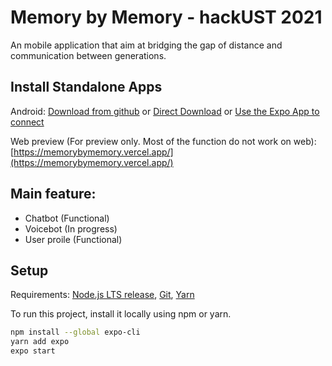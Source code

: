 # Memory by Memory - hackUST 2021

An mobile application that aim at bridging the gap of distance and communication between generations.


## Install Standalone Apps
Android: [Download from github](download/Memory%20by%20Memory.apk)
or [Direct Download](https://expo.io/artifacts/fec182de-b946-46cd-b3f9-1e8300bed19a)
or [Use the Expo App to connect](https://expo.io/@bonzili/projects/HackUST-2021)

Web preview (For preview only. Most of the function do not work on web): [https://memorybymemory.vercel.app/](https://memorybymemory.vercel.app/)

## Main feature:
- Chatbot (Functional)
- Voicebot (In progress)
- User proile (Functional)

## Setup
Requirements:
[Node.js LTS release](https://nodejs.org/en/), [Git](https://git-scm.com/), [Yarn](https://classic.yarnpkg.com/en/docs/install)

To run this project, install it locally using npm or yarn.

```bash
npm install --global expo-cli
yarn add expo
expo start
```
